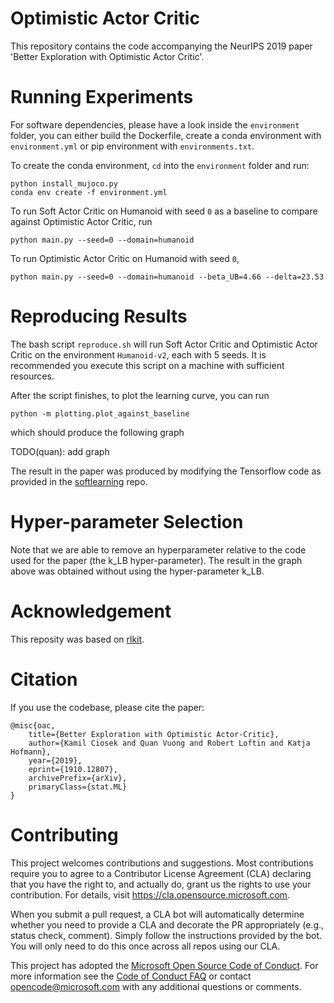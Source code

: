 # Optimistic Actor Critic

This repository contains the code accompanying the NeurIPS 2019 paper 'Better Exploration with Optimistic Actor Critic'.

# Running Experiments

For software dependencies, please have a look inside the ```environment``` folder, you can either build the Dockerfile, create a conda environment with ```environment.yml``` or pip environment with ```environments.txt```.

To create the conda environment, ```cd``` into the ```environment``` folder and run:

```
python install_mujoco.py
conda env create -f environment.yml
```

To run Soft Actor Critic on Humanoid with seed ```0``` as a baseline to compare against Optimistic Actor Critic, run

```
python main.py --seed=0 --domain=humanoid
```

To run Optimistic Actor Critic on Humanoid with seed ```0```,

```
python main.py --seed=0 --domain=humanoid --beta_UB=4.66 --delta=23.53
```

# Reproducing Results

The bash script ```reproduce.sh``` will run Soft Actor Critic and Optimistic Actor Critic on the environment ```Humanoid-v2```, each with 5 seeds. It is recommended you execute this script on a machine with sufficient resources.

After the script finishes, to plot the learning curve, you can run

```
python -m plotting.plot_against_baseline
```

which should produce the following graph

TODO(quan): add graph

The result in the paper was produced by modifying the Tensorflow code as provided in the [softlearning](https://github.com/rail-berkeley/softlearning) repo.

# Hyper-parameter Selection

Note that we are able to remove an hyperparameter relative to the code used for the paper (the k_LB hyper-parameter). The result in the graph above was obtained without using the hyper-parameter k_LB.

# Acknowledgement

This reposity was based on [rlkit](https://github.com/vitchyr/rlkit).

# Citation

If you use the codebase, please cite the paper:

```
@misc{oac,
    title={Better Exploration with Optimistic Actor-Critic},
    author={Kamil Ciosek and Quan Vuong and Robert Loftin and Katja Hofmann},
    year={2019},
    eprint={1910.12807},
    archivePrefix={arXiv},
    primaryClass={stat.ML}
}
```

# Contributing

This project welcomes contributions and suggestions.  Most contributions require you to agree to a
Contributor License Agreement (CLA) declaring that you have the right to, and actually do, grant us
the rights to use your contribution. For details, visit https://cla.opensource.microsoft.com.

When you submit a pull request, a CLA bot will automatically determine whether you need to provide
a CLA and decorate the PR appropriately (e.g., status check, comment). Simply follow the instructions
provided by the bot. You will only need to do this once across all repos using our CLA.

This project has adopted the [Microsoft Open Source Code of Conduct](https://opensource.microsoft.com/codeofconduct/).
For more information see the [Code of Conduct FAQ](https://opensource.microsoft.com/codeofconduct/faq/) or
contact [opencode@microsoft.com](mailto:opencode@microsoft.com) with any additional questions or comments.
